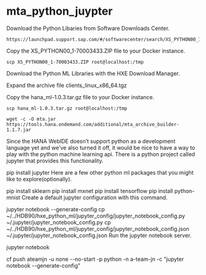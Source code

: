 # mta_python_juypter

Download the Python Libaries from Software Downloads Center.


```
https://launchpad.support.sap.com/#/softwarecenter/search/XS_PYTHON00_1
```

Copy the XS_PYTHON00_1-70003433.ZIP file to your Docker instance.

```
scp XS_PYTHON00_1-70003433.ZIP root@localhost:/tmp
```

Download the Python ML Libraries with the HXE Download Manager.

Expand the archive file clients_linux_x86_64.tgz

Copy the hana_ml-1.0.3.tar.gz file to your Docker instance.

```
scp hana_ml-1.0.3.tar.gz root@localhost:/tmp
```

```
wget -c -O mta.jar https://tools.hana.ondemand.com/additional/mta_archive_builder-1.1.7.jar
```

Since the HANA WebIDE doesn’t support python as a development language yet and we’ve also turned it off, it would be nice to have a way to play with the python machine learning api.  There is a python project called jupyter that provides this functionality.

pip install jupyter
Here are a few other python ml packages that you might like to explore(optionally).

pip install sklearn
pip install mxnet
pip install tensorflow
pip install python-mnist
Create a default jupyter configuration with this command.

jupyter notebook --generate-config
cp ~/../HDB90/hxe_python_ml/jupyter_config/jupyter_notebook_config.py ~/.jupyter/jupyter_notebook_config.py
cp ~/../HDB90/hxe_python_ml/jupyter_config/jupyter_notebook_config.json ~/.jupyter/jupyter_notebook_config.json
Run the jupyter notebook server.

jupyter notebook

cf push ateamjn -u none --no-start -p python -n a-team-jn -c "jupyter notebook --generate-config"

